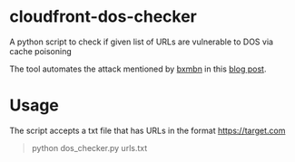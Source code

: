 # cloudfront-dos-checker
A python script to check if given list of URLs are vulnerable to DOS via cache poisoning

The tool automates the attack mentioned by [bxmbn](https://twitter.com/bxmbn) in this [blog post](https://bxmbn.medium.com/attacking-aws-cloudfront-cdn-19a96d5c0615).

# Usage

The script accepts a txt file that has URLs in the format https://target.com

> python dos_checker.py urls.txt